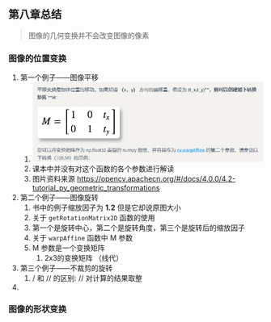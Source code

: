 ## 第八章总结

> 图像的几何变换并不会改变图像的像素

### 图像的位置变换

1. 第一个例子——图像平移
    1. ![](../../resource/chapter8/1.png)
    2. 课本中并没有对这个函数的各个参数进行解读
    3. 图片资料来源 https://opencv.apachecn.org/#/docs/4.0.0/4.2-tutorial_py_geometric_transformations
2. 第二个例子——图像旋转
    1. 书中的例子缩放因子为 **1.2** 但是它却说原图大小
    2. 关于 `getRotationMatrix2D` 函数的使用
    3. 第一个是旋转中心，第二个是旋转角度，第三个是旋转后的缩放因子
    4. 关于 `warpAffine` 函数中 M 参数
    5. M 参数是一个变换矩阵
        1. 2x3的变换矩阵 （线代）
3. 第三个例子——不裁剪的旋转
    1. / 和 // 的区别: // 对计算的结果取整
4.

### 图像的形状变换